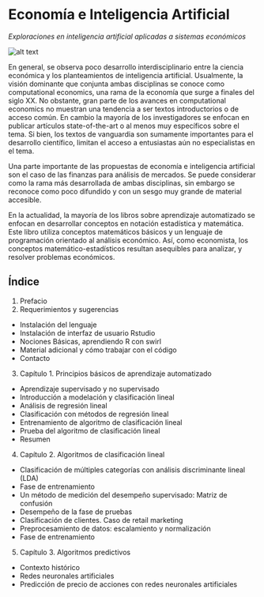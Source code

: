 # Economía e Inteligencia Artificial
*Exploraciones en inteligencia artificial aplicadas a sistemas económicos*


![alt text](https://s3.amazonaws.com/titlepages.leanpub.com/inteligencia_artificial/hero?1521569607)

En general, se observa poco desarrollo interdisciplinario entre la ciencia económica y los planteamientos de inteligencia artificial. Usualmente, la visión dominante que conjunta ambas disciplinas se conoce como computational economics, una rama de la economía que surge a finales del siglo XX. No obstante, gran parte de los avances en computational economics no muestran una tendencia a ser textos introductorios o de acceso común. En cambio la mayoría de los investigadores se enfocan en publicar artículos state-of-the-art o  al menos muy específicos sobre el tema. Si bien, los textos de vanguardia son sumamente importantes para el desarrollo científico, limitan el acceso a entusiastas aún no especialistas en el tema. 

Una parte importante de las propuestas de economía e inteligencia artificial son el caso de las finanzas para análisis de mercados. Se puede considerar como la rama  más desarrollada de ambas disciplinas, sin embargo se reconoce como poco difundido y con un sesgo muy grande de material accesible.

En la actualidad, la mayoría de los libros sobre aprendizaje automatizado se enfocan en desarrollar conceptos en notación estadística y matemática. Este libro utiliza conceptos matemáticos básicos y un lenguaje de programación orientado al análisis económico. Así, como economista, los conceptos matemático-estadísticos resultan asequibles para analizar, y resolver problemas económicos.

## Índice

1.  Prefacio    
2. Requerimientos y sugerencias    
  * Instalación del lenguaje    
  * Instalación de interfaz de usuario Rstudio    
  * Nociones Básicas, aprendiendo R con swirl    
  * Material adicional y cómo trabajar con el código    
  * Contacto    
3. Capítulo 1. Principios básicos de aprendizaje automatizado    
  * Aprendizaje supervisado y no supervisado    
  * Introducción a modelación y clasificación lineal    
  * Análisis de regresión lineal    
  * Clasificación con métodos de regresión lineal    
  * Entrenamiento de algoritmo de clasificación lineal    
  * Prueba del algoritmo de clasificación lineal    
  * Resumen    
4. Capítulo 2. Algoritmos de clasificación lineal    
  * Clasificación de múltiples categorías con análisis discriminante lineal (LDA)    
  * Fase de entrenamiento    
  * Un método de medición del desempeño supervisado: Matriz de confusión    
  * Desempeño de la fase de pruebas    
  * Clasificación de clientes. Caso de retail marketing    
  * Preprocesamiento de datos: escalamiento y normalización    
  * Fase de entrenamiento    
5. Capítulo 3. Algoritmos predictivos
  * Contexto histórico
  * Redes neuronales artificiales
  * Predicción de precio de acciones con redes neuronales artificiales

